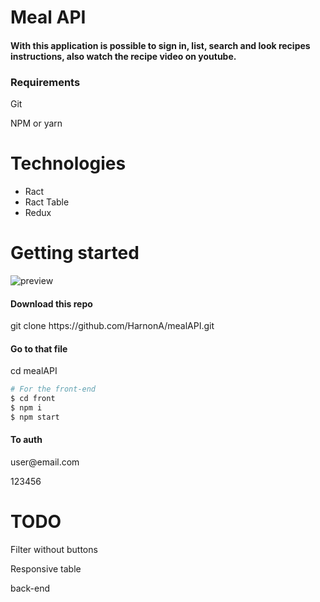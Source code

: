 # Meal API
<h4>With this application is possible to sign in, list, search and look recipes instructions, also watch the recipe video on youtube. </h4>

<h3>Requirements</h3>
<p>Git</p>
<p>NPM or yarn</p>

# Technologies
* Ract
* Ract Table
* Redux


<h1>Getting started</h1>

<img src="https://firebasestorage.googleapis.com/v0/b/image-983ee.appspot.com/o/preview.png?alt=media" alt="preview">


<h4>Download this repo</h4>
<p>git clone https://github.com/HarnonA/mealAPI.git</p>

<h4>Go to that file</h4>
<p>cd mealAPI</p>

```bash
# For the front-end
$ cd front
$ npm i
$ npm start
```

<h4>To auth</h4>
<p>user@email.com<p>
<p>123456<p>

<h1>TODO</h1>
<p>Filter without buttons</p>
<p>Responsive table</p>
<p>back-end<p>




